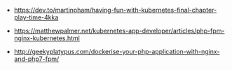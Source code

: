
- https://dev.to/martinpham/having-fun-with-kubernetes-final-chapter-play-time-4kka

- https://matthewpalmer.net/kubernetes-app-developer/articles/php-fpm-nginx-kubernetes.html

- http://geekyplatypus.com/dockerise-your-php-application-with-nginx-and-php7-fpm/